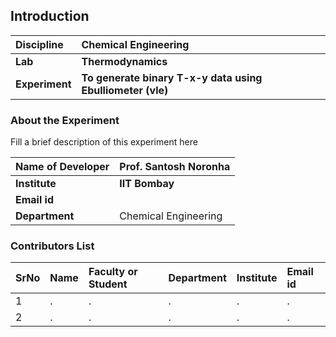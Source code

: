 ## Introduction


<b>Discipline | <b>Chemical Engineering
:--|:--|
<b> Lab | <b> Thermodynamics
<b> Experiment|     <b>  To generate binary T-x-y data using Ebulliometer (vle)

### About the Experiment 

Fill a brief description of this experiment here

<b>Name of Developer | <b> Prof. Santosh Noronha 
:--|:--|
<b> Institute | <b>  IIT Bombay
<b> Email id|     <b>  
<b> Department |  Chemical Engineering

### Contributors List

SrNo | Name | Faculty or Student | Department| Institute | Email id
:--|:--|:--|:--|:--|:--|
1 | . | . | . | . | .
2 | . | . | . | . | .
